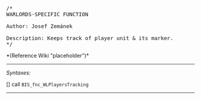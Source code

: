 <pre>/*
WARLORDS-SPECIFIC FUNCTION

Author: Josef Zemánek

Description: Keeps track of player unit & its marker.
*/</pre>*(Reference Wiki "placeholder")*<!-- Remove this after fill-in -->


---
*Syntaxes:*

[] call `BIS_fnc_WLPlayersTracking`

---
